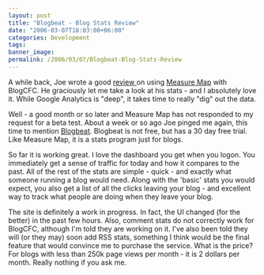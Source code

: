 ```yaml
---
layout: post
title: "Blogbeat - Blog Stats Review"
date: "2006-03-07T18:03:00+06:00"
categories: Development 
tags: 
banner_image: 
permalink: /2006/03/07/Blogbeat-Blog-Stats-Review
---
```


A while back, Joe wrote a good <a href="http://www.ajaxcf.com/blog/index.cfm?mode=cat&catid=000910F9-B0D0-4928-F05A3CFB56185D3E">review </a> on using <a href="http://www.measuremap.com">Measure Map</a> with BlogCFC. He graciously let me take a look at his stats - and I absolutely love it. While Google Analytics is "deep", it takes time to really "dig" out the data. 

Well - a good month or so later and Measure Map has not responded to my request for a beta test. About a week or so ago Joe pinged me again, this time to mention <a href="http://www.blogbeat.net">Blogbeat</a>. Blogbeat is not free, but has a 30 day free trial. Like Measure Map, it is a stats program just for blogs. 

So far it is working great. I love the dashboard you get when you logon. You immediately get a sense of traffic for today and how it compares to the past. All of the rest of the stats are simple - quick - and exactly what someone running a blog would need. Along with the 'basic' stats you would expect, you also get a list of all the clicks leaving your blog - and excellent way to track what people are doing when they leave your blog. 

The site is definitely a work in progress. In fact, the UI changed (for the better) in the past few hours. Also, comment stats do not correctly work for BlogCFC, although I'm told they are working on it. I've also been told they will (or they may) soon add RSS stats, something I think would be the final feature that would convince me to purchase the service. What is the price? For blogs with less than 250k page views per month - it is 2 dollars per month. Really nothing if you ask me.